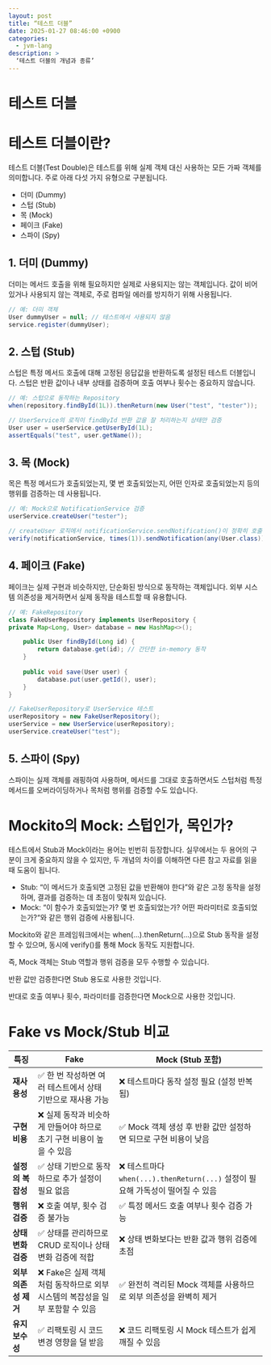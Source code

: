 ```yaml
---
layout: post
title: “테스트 더블”
date: 2025-01-27 08:46:00 +0900
categories:
  - jvm-lang
description: >
  ‘테스트 더블의 개념과 종류’
---
```


# 테스트 더블

# 테스트 더블이란?

테스트 더블(Test Double)은 테스트를 위해 실제 객체 대신 사용하는 모든 가짜 객체를 의미합니다.
주로 아래 다섯 가지 유형으로 구분됩니다.

- 더미 (Dummy)
- 스텁 (Stub)
- 목 (Mock)
- 페이크 (Fake)
- 스파이 (Spy)

## 1. 더미 (Dummy)

더미는 메서드 호출을 위해 필요하지만 실제로 사용되지는 않는 객체입니다.
값이 비어 있거나 사용되지 않는 객체로, 주로 컴파일 에러를 방지하기 위해 사용됩니다.

```java
// 예: 더미 객체
User dummyUser = null; // 테스트에서 사용되지 않음
service.register(dummyUser);
```

## 2. 스텁 (Stub)

스텁은 특정 메서드 호출에 대해 고정된 응답값을 반환하도록 설정된 테스트 더블입니다.
스텁은 반환 값이나 내부 상태를 검증하며 호출 여부나 횟수는 중요하지 않습니다.

```java
// 예: 스텁으로 동작하는 Repository
when(repository.findById(1L)).thenReturn(new User("test", "tester"));

// UserService의 로직이 findById 반환 값을 잘 처리하는지 상태만 검증
User user = userService.getUserById(1L);
assertEquals("test", user.getName());
```

## 3. 목 (Mock)

목은 특정 메서드가 호출되었는지, 몇 번 호출되었는지, 어떤 인자로 호출되었는지 등의 행위를 검증하는 데 사용됩니다.

```java
// 예: Mock으로 NotificationService 검증
userService.createUser("tester");

// createUser 로직에서 notificationService.sendNotification()이 정확히 호출되었는지 검증
verify(notificationService, times(1)).sendNotification(any(User.class));
```

## 4. 페이크 (Fake)

페이크는 실제 구현과 비슷하지만, 단순화된 방식으로 동작하는 객체입니다.
외부 시스템 의존성을 제거하면서 실제 동작을 테스트할 때 유용합니다.

```java
// 예: FakeRepository
class FakeUserRepository implements UserRepository {
private Map<Long, User> database = new HashMap<>();

    public User findById(Long id) {
        return database.get(id); // 간단한 in-memory 동작
    }
    
    public void save(User user) {
        database.put(user.getId(), user);
    }
}

// FakeUserRepository로 UserService 테스트
userRepository = new FakeUserRepository();
userService = new UserService(userRepository);
userService.createUser("test");
```

## 5. 스파이 (Spy)

스파이는 실제 객체를 래핑하여 사용하며, 메서드를 그대로 호출하면서도 스텁처럼 특정 메서드를 오버라이딩하거나 목처럼 행위를 검증할 수도 있습니다.

# Mockito의 Mock: 스텁인가, 목인가?

테스트에서 Stub과 Mock이라는 용어는 빈번히 등장합니다.
실무에서는 두 용어의 구분이 크게 중요하지 않을 수 있지만, 두 개념의 차이를 이해하면 다른 참고 자료를 읽을 때 도움이 됩니다.

- Stub: “이 메서드가 호출되면 고정된 값을 반환해야 한다”와 같은 고정 동작을 설정하며, 결과를 검증하는 데 초점이 맞춰져 있습니다.
- Mock: “이 함수가 호출되었는가? 몇 번 호출되었는가? 어떤 파라미터로 호출되었는가?“와 같은 행위 검증에 사용됩니다.

Mockito와 같은 프레임워크에서는 when(...).thenReturn(...)으로 Stub 동작을 설정할 수 있으며, 동시에 verify()를 통해 Mock 동작도 지원합니다.

즉, Mock 객체는 Stub 역할과 행위 검증을 모두 수행할 수 있습니다.

반환 값만 검증한다면 Stub 용도로 사용한 것입니다.

반대로 호출 여부나 횟수, 파라미터를 검증한다면 Mock으로 사용한 것입니다.

# Fake vs Mock/Stub 비교

| **특징**        | **Fake**                                       | **Mock (Stub 포함)**                                        |
|---------------|------------------------------------------------|-----------------------------------------------------------|
| **재사용성**      | ✅ 한 번 작성하면 여러 테스트에서 상태 기반으로 재사용 가능             | ❌ 테스트마다 동작 설정 필요 (설정 반복됨)                                 |
| **구현 비용**     | ❌ 실제 동작과 비슷하게 만들어야 하므로 초기 구현 비용이 높을 수 있음       | ✅ Mock 객체 생성 후 반환 값만 설정하면 되므로 구현 비용이 낮음                   |
| **설정의 복잡성**   | ✅ 상태 기반으로 동작하므로 추가 설정이 필요 없음                   | ❌ 테스트마다 `when(...).thenReturn(...)` 설정이 필요해 가독성이 떨어질 수 있음 |
| **행위 검증**     | ❌ 호출 여부, 횟수 검증 불가능                             | ✅ 특정 메서드 호출 여부나 횟수 검증 가능                                  |
| **상태 변화 검증**  | ✅ 상태를 관리하므로 CRUD 로직이나 상태 변화 검증에 적합             | ❌ 상태 변화보다는 반환 값과 행위 검증에 초점                                |
| **외부 의존성 제거** | ❌ Fake은 실제 객체처럼 동작하므로 외부 시스템의 복잡성을 일부 포함할 수 있음 | ✅ 완전히 격리된 Mock 객체를 사용하므로 외부 의존성을 완벽히 제거                   |
| **유지보수성**     | ✅ 리팩토링 시 코드 변경 영향을 덜 받음                        | ❌ 코드 리팩토링 시 Mock 테스트가 쉽게 깨질 수 있음                          |